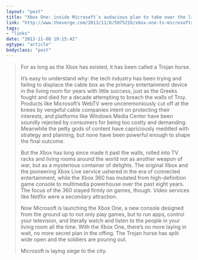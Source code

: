 ```yaml
---
layout: "post"
title: "Xbox One: inside Microsoft`s audacious plan to take over the living room"
link: "http://www.theverge.com/2013/11/8/5075216/xbox-one-tv-microsofts-plan-to-take-over-the-living-room"
tags: 
- "links"
date: "2013-11-08 19:15:42"
ogtype: "article"
bodyclass: "post"
---
```


> For as long as the Xbox has existed, it has been called a Trojan horse.
> 
>  It’s easy to understand why: the tech industry has been trying and failing to displace the cable box as the primary entertainment device in the living room for years with little success, just as the Greeks fought and died for a decade attempting to breach the walls of Troy. Products like Microsoft’s WebTV were unceremoniously cut off at the knees by vengeful cable companies intent on protecting their interests, and platforms like Windows Media Center have been soundly rejected by consumers for being too costly and demanding. Meanwhile the petty gods of content have capriciously meddled with strategy and planning, but none have been powerful enough to shape the final outcome.
> 
>  But the Xbox has long since made it past the walls, rolled into TV racks and living rooms around the world not as another weapon of war, but as a mysterious container of delights. The original Xbox and the pioneering Xbox Live service ushered in the era of connected entertainment, while the Xbox 360 has mutated from high-definition game console to multimedia powerhouse over the past eight years. The focus of the 360 stayed firmly on games, though. Video services like Netflix were a secondary attraction.
> 
>  Now Microsoft is launching the Xbox One, a new console designed from the ground up to not only play games, but to run apps, control your television, and literally watch and listen to the people in your living room all the time. With the Xbox One, there’s no more laying in wait, no more secret plan in the offing. The Trojan horse has split wide open and the soldiers are pouring out.
> 
>  Microsoft is laying siege to the city.
